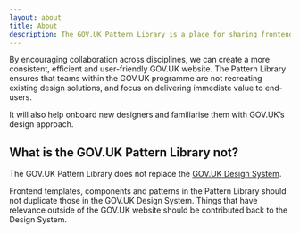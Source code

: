 ```yaml
---
layout: about
title: About
description: The GOV.UK Pattern Library is a place for sharing frontend templates, components and patterns on the GOV.UK website and publishing tools. 
---
```

By encouraging collaboration across disciplines, we can create a more consistent, efficient and user-friendly GOV.UK website. The Pattern Library ensures that teams within the GOV.UK programme are not recreating existing design solutions, and focus on delivering immediate value to end-users.

It will also help onboard new designers and familiarise them with GOV.UK’s design approach.

## What is the GOV.UK Pattern Library not?
The GOV.UK Pattern Library does not replace the [GOV.UK Design System](https://design-system.service.gov.uk/).

Frontend templates, components and patterns in the Pattern Library should not duplicate those in the GOV.UK Design System. Things that have relevance outside of the GOV.UK website should be contributed back to the Design System.